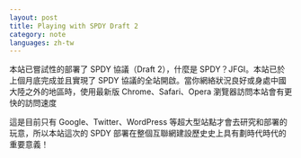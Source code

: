 ```yaml
---
layout: post
title: Playing with SPDY Draft 2
category: note
languages: zh-tw
---
```


本站已嘗試性的部署了 SPDY 協議（Draft 2），什麼是 SPDY？JFGI。本站已於上個月底完成並且實現了 SPDY 協議的全站開啟。當你網絡狀況良好或身處中國大陸之外的地區時，使用最新版 Chrome、Safari、Opera 瀏覽器訪問本站會有更快的訪問速度

這是目前只有 Google、Twitter、WordPress 等超大型站點才會去研究和部署的玩意，所以本站這次的 SPDY 部署在整個互聯網建設歷史史上具有劃時代時代的重要意義！
